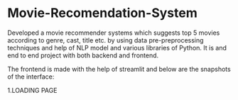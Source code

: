 # Movie-Recomendation-System

Developed a movie recommender systems which suggests top 5 movies according to genre, cast, title etc. by using data pre-preprocessing techniques and help of NLP model and various libraries of Python. It is and end to end project with both backend and frontend.

The frontend is made with the help of streamlit and below are the snapshots of the interface:

1.LOADING PAGE
